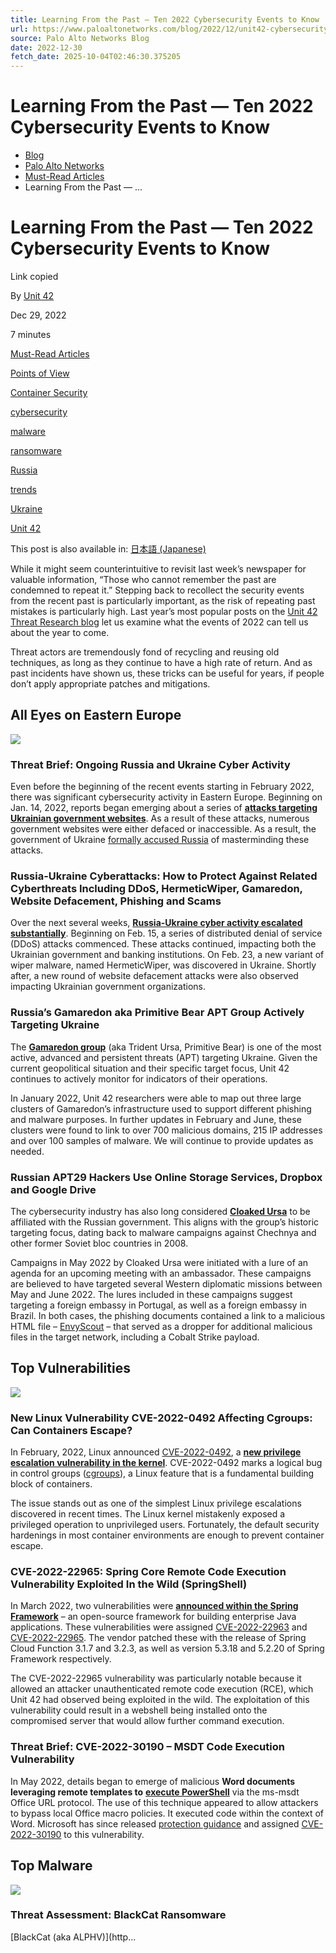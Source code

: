```yaml
---
title: Learning From the Past — Ten 2022 Cybersecurity Events to Know
url: https://www.paloaltonetworks.com/blog/2022/12/unit42-cybersecurity-events-2022/
source: Palo Alto Networks Blog
date: 2022-12-30
fetch_date: 2025-10-04T02:46:30.375205
---
```


# Learning From the Past — Ten 2022 Cybersecurity Events to Know

* [Blog](https://www.paloaltonetworks.com/blog)
* [Palo Alto Networks](https://www.paloaltonetworks.com/blog/corporate)
* [Must-Read Articles](https://www.paloaltonetworks.com/blog/security-operations/category/must-read-articles/)
* Learning From the Past — ...

# Learning From the Past — Ten 2022 Cybersecurity Events to Know

Link copied

By [Unit 42](/blog/author/unit-42/ "Posts by Unit 42")

Dec 29, 2022

7 minutes

[Must-Read Articles](/blog/security-operations/category/must-read-articles/)

[Points of View](/blog/category/points-of-view/)

[Container Security](/blog/tag/container-security/)

[cybersecurity](/blog/tag/cybersecurity/)

[malware](/blog/tag/malware/)

[ransomware](/blog/tag/ransomware/)

[Russia](/blog/tag/russia/)

[trends](/blog/tag/trends/)

[Ukraine](/blog/tag/ukraine/)

[Unit 42](/blog/tag/unit-42/)

This post is also available in:
[日本語 (Japanese)](https://www.paloaltonetworks.com/blog/2023/01/unit42-cybersecurity-events-2022/?lang=ja)

While it might seem counterintuitive to revisit last week’s newspaper for valuable information, “Those who cannot remember the past are condemned to repeat it.” Stepping back to recollect the security events from the recent past is particularly important, as the risk of repeating past mistakes is particularly high. Last year’s most popular posts on the [Unit 42 Threat Research blog](https://unit42.paloaltonetworks.com/) let us examine what the events of 2022 can tell us about the year to come.

Threat actors are tremendously fond of recycling and reusing old techniques, as long as they continue to have a high rate of return. And as past incidents have shown us, these tricks can be useful for years, if people don’t apply appropriate patches and mitigations.

## All Eyes on Eastern Europe

![](/blog/wp-content/uploads/2022/12/word-image-177517-1.jpeg)

### Threat Brief: Ongoing Russia and Ukraine Cyber Activity

Even before the beginning of the recent events starting in February 2022, there was significant cybersecurity activity in Eastern Europe. Beginning on Jan. 14, 2022, reports began emerging about a series of [**attacks targeting Ukrainian government websites**](https://unit42.paloaltonetworks.com/ukraine-cyber-conflict-cve-2021-32648-whispergate/). As a result of these attacks, numerous government websites were either defaced or inaccessible. As a result, the government of Ukraine [formally accused Russia](https://thehackernews.com/2022/01/ukrainian-government-officially-accuses.html) of masterminding these attacks.

### Russia-Ukraine Cyberattacks: How to Protect Against Related Cyberthreats Including DDoS, HermeticWiper, Gamaredon, Website Defacement, Phishing and Scams

Over the next several weeks, [**Russia-Ukraine cyber activity escalated substantially**](https://unit42.paloaltonetworks.com/preparing-for-cyber-impact-russia-ukraine-crisis/). Beginning on Feb. 15, a series of distributed denial of service (DDoS) attacks commenced. These attacks continued, impacting both the Ukrainian government and banking institutions. On Feb. 23, a new variant of wiper malware, named HermeticWiper, was discovered in Ukraine. Shortly after, a new round of website defacement attacks were also observed impacting Ukrainian government organizations.

### Russia’s Gamaredon aka Primitive Bear APT Group Actively Targeting Ukraine

The [**Gamaredon group**](https://unit42.paloaltonetworks.com/gamaredon-primitive-bear-ukraine-update-2021/) (aka Trident Ursa, Primitive Bear) is one of the most active, advanced and persistent threats (APT) targeting Ukraine. Given the current geopolitical situation and their specific target focus, Unit 42 continues to actively monitor for indicators of their operations.

In January 2022, Unit 42 researchers were able to map out three large clusters of Gamaredon’s infrastructure used to support different phishing and malware purposes. In further updates in February and June, these clusters were found to link to over 700 malicious domains, 215 IP addresses and over 100 samples of malware. We will continue to provide updates as needed.

### Russian APT29 Hackers Use Online Storage Services, Dropbox and Google Drive

The cybersecurity industry has also long considered [**Cloaked Ursa**](https://unit42.paloaltonetworks.com/cloaked-ursa-online-storage-services-campaigns/) to be affiliated with the Russian government. This aligns with the group’s historic targeting focus, dating back to malware campaigns against Chechnya and other former Soviet bloc countries in 2008.

Campaigns in May 2022 by Cloaked Ursa were initiated with a lure of an agenda for an upcoming meeting with an ambassador. These campaigns are believed to have targeted several Western diplomatic missions between May and June 2022. The lures included in these campaigns suggest targeting a foreign embassy in Portugal, as well as a foreign embassy in Brazil. In both cases, the phishing documents contained a link to a malicious HTML file – [EnvyScout](https://www.microsoft.com/security/blog/2021/05/28/breaking-down-nobeliums-latest-early-stage-toolset/) – that served as a dropper for additional malicious files in the target network, including a Cobalt Strike payload.

## Top Vulnerabilities

![](/blog/wp-content/uploads/2022/12/word-image-177517-2.png)

### New Linux Vulnerability CVE-2022-0492 Affecting Cgroups: Can Containers Escape?

In February, 2022, Linux announced [CVE-2022-0492](https://access.redhat.com/security/cve/cve-2022-0492), a [**new privilege escalation vulnerability in the kernel**](https://unit42.paloaltonetworks.com/cve-2022-0492-cgroups/). CVE-2022-0492 marks a logical bug in control groups ([cgroups](https://man7.org/linux/man-pages/man7/cgroups.7.html)), a Linux feature that is a fundamental building block of containers.

The issue stands out as one of the simplest Linux privilege escalations discovered in recent times. The Linux kernel mistakenly exposed a privileged operation to unprivileged users. Fortunately, the default security hardenings in most container environments are enough to prevent container escape.

### CVE-2022-22965: Spring Core Remote Code Execution Vulnerability Exploited In the Wild (SpringShell)

In March 2022, two vulnerabilities were [**announced within the Spring Framework**](https://unit42.paloaltonetworks.com/cve-2022-22965-springshell/) – an open-source framework for building enterprise Java applications. These vulnerabilities were assigned [CVE-2022-22963](https://cve.mitre.org/cgi-bin/cvename.cgi?name=CVE-2022-22963) and [CVE-2022-22965](https://cve.mitre.org/cgi-bin/cvename.cgi?name=CVE-2022-22965). The vendor patched these with the release of Spring Cloud Function 3.1.7 and 3.2.3, as well as version 5.3.18 and 5.2.20 of Spring Framework respectively.

The CVE-2022-22965 vulnerability was particularly notable because it allowed an attacker unauthenticated remote code execution (RCE), which Unit 42 had observed being exploited in the wild. The exploitation of this vulnerability could result in a webshell being installed onto the compromised server that would allow further command execution.

### Threat Brief: CVE-2022-30190 – MSDT Code Execution Vulnerability

In May 2022, details began to emerge of malicious **Word documents leveraging remote templates to** [**execute PowerShell**](https://unit42.paloaltonetworks.com/cve-2022-30190-msdt-code-execution-vulnerability/) via the ms-msdt Office URL protocol. The use of this technique appeared to allow attackers to bypass local Office macro policies. It executed code within the context of Word. Microsoft has since released [protection guidance](https://msrc-blog.microsoft.com/2022/05/30/guidance-for-cve-2022-30190-microsoft-support-diagnostic-tool-vulnerability/) and assigned [CVE-2022-30190](https://cve.mitre.org/cgi-bin/cvename.cgi?name=CVE-2022-30190) to this vulnerability.

## Top Malware

![](/blog/wp-content/uploads/2022/12/word-image-177517-3.png)

### Threat Assessment: BlackCat Ransomware

[BlackCat (aka ALPHV)](http...